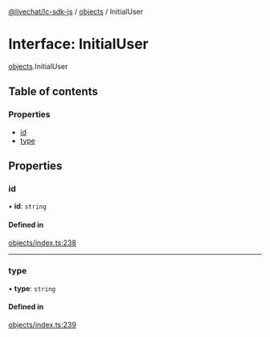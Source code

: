 [@livechat/lc-sdk-js](../README.md) / [objects](../modules/objects.md) / InitialUser

# Interface: InitialUser

[objects](../modules/objects.md).InitialUser

## Table of contents

### Properties

- [id](objects.InitialUser.md#id)
- [type](objects.InitialUser.md#type)

## Properties

### id

• **id**: `string`

#### Defined in

[objects/index.ts:238](https://github.com/livechat/lc-sdk-js/blob/951da85/src/objects/index.ts#L238)

___

### type

• **type**: `string`

#### Defined in

[objects/index.ts:239](https://github.com/livechat/lc-sdk-js/blob/951da85/src/objects/index.ts#L239)
